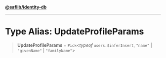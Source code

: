 [**@saflib/identity-db**](../index.md)

---

# Type Alias: UpdateProfileParams

> **UpdateProfileParams** = `Pick`\<_typeof_ `users.$inferInsert`, `"name"` \| `"givenName"` \| `"familyName"`\>
